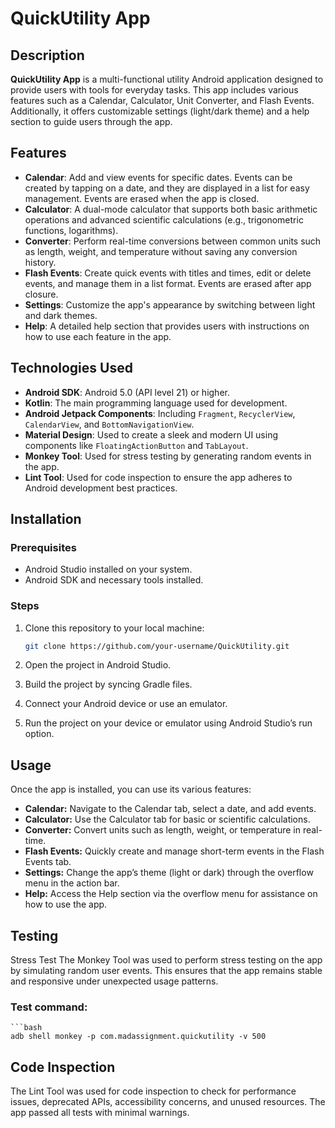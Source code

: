 # QuickUtility App

## Description

**QuickUtility App** is a multi-functional utility Android application designed to provide users with tools for everyday tasks. This app includes various features such as a Calendar, Calculator, Unit Converter, and Flash Events. Additionally, it offers customizable settings (light/dark theme) and a help section to guide users through the app.

## Features

- **Calendar**: Add and view events for specific dates. Events can be created by tapping on a date, and they are displayed in a list for easy management. Events are erased when the app is closed.
- **Calculator**: A dual-mode calculator that supports both basic arithmetic operations and advanced scientific calculations (e.g., trigonometric functions, logarithms).
- **Converter**: Perform real-time conversions between common units such as length, weight, and temperature without saving any conversion history.
- **Flash Events**: Create quick events with titles and times, edit or delete events, and manage them in a list format. Events are erased after app closure.
- **Settings**: Customize the app's appearance by switching between light and dark themes.
- **Help**: A detailed help section that provides users with instructions on how to use each feature in the app.

## Technologies Used

- **Android SDK**: Android 5.0 (API level 21) or higher.
- **Kotlin**: The main programming language used for development.
- **Android Jetpack Components**: Including `Fragment`, `RecyclerView`, `CalendarView`, and `BottomNavigationView`.
- **Material Design**: Used to create a sleek and modern UI using components like `FloatingActionButton` and `TabLayout`.
- **Monkey Tool**: Used for stress testing by generating random events in the app.
- **Lint Tool**: Used for code inspection to ensure the app adheres to Android development best practices.

## Installation

### Prerequisites

- Android Studio installed on your system.
- Android SDK and necessary tools installed.

### Steps

1. Clone this repository to your local machine:

   ```bash
   git clone https://github.com/your-username/QuickUtility.git

2. Open the project in Android Studio.
3. Build the project by syncing Gradle files. 
4. Connect your Android device or use an emulator. 
5. Run the project on your device or emulator using Android Studio’s run option.


## Usage
Once the app is installed, you can use its various features:

- **Calendar:** Navigate to the Calendar tab, select a date, and add events.
- **Calculator:** Use the Calculator tab for basic or scientific calculations.
- **Converter:** Convert units such as length, weight, or temperature in real-time.
- **Flash Events:** Quickly create and manage short-term events in the Flash Events tab.
- **Settings:** Change the app’s theme (light or dark) through the overflow menu in the action bar.
- **Help:** Access the Help section via the overflow menu for assistance on how to use the app.

## Testing

Stress Test
The Monkey Tool was used to perform stress testing on the app by simulating random user events. This ensures that the app remains stable and responsive under unexpected usage patterns.

### Test command:

    ```bash
    adb shell monkey -p com.madassignment.quickutility -v 500

## Code Inspection
The Lint Tool was used for code inspection to check for performance issues, deprecated APIs, accessibility concerns, and unused resources. The app passed all tests with minimal warnings.
